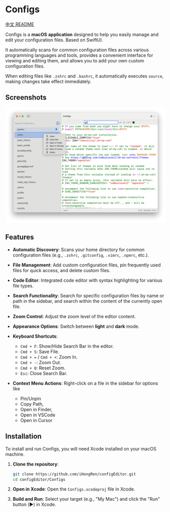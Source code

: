 # Configs

[中文 README](./README_zh.md)

Configs is a **macOS** **application** designed to help you easily manage and edit your configuration files. Based on SwiftUI.

It automatically scans for common configuration files across various programming languages and tools, provides a convenient interface for viewing and editing them, and allows you to add your own custom configuration files.

When editing files like `.zshrc` and `.bashrc`, it automatically executes `source`, making changes take effect immediately.


## Screenshots

![](./screenshots/light.png)

## Features

* **Automatic Discovery**: Scans your home directory for common configuration files (e.g., `.zshrc`, `.gitconfig`, `.vimrc`, `.npmrc`, etc.).

* **File Management**: Add custom configuration files, pin frequently used files for quick access, and delete custom files.

* **Code Editor**: Integrated code editor with syntax highlighting for various file types.

* **Search Functionality**: Search for specific configuration files by name or path in the sidebar, and search within the content of the currently open file.

* **Zoom Control**: Adjust the zoom level of the editor content.

* **Appearance Options**: Switch between **light** and **dark** mode.

*   **Keyboard Shortcuts**:
    *   `Cmd + F`: Show/Hide Search Bar in the editor.
    *   `Cmd + S`: Save File.
    *   `Cmd + =` / `Cmd + +`: Zoom In.
    *   `Cmd + -`: Zoom Out.
    *   `Cmd + 0`: Reset Zoom.
    *   `Esc`: Close Search Bar.
    
* **Context Menu Actions**: Right-click on a file in the sidebar for options like 

    * Pin/Unpin 
    * Copy Path,
    * Open in Finder,
    * Open in VSCode
    * Open in Cursor

## Installation

To install and run Configs, you will need Xcode installed on your macOS machine.

1.  **Clone the repository**:
    ```bash
    git clone https://github.com/iHongRen/configEditor.git
    cd configEditor/Configs
    ```

2.  **Open in Xcode**:
    Open the `Configs.xcodeproj` file in Xcode.

3.  **Build and Run**:
    Select your target (e.g., "My Mac") and click the "Run" button (▶️) in Xcode.


